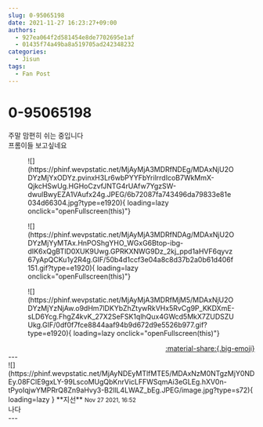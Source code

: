 ```yaml
---
slug: 0-95065198
date: 2021-11-27 16:23:27+09:00
authors:
  - 927ea064f2d581454e8de7702695e1af
  - 01435f74a49ba8a519705ad242348232
categories:
  - Jisun
tags:
  - Fan Post
---
```


# 0-95065198

<div class="post-container" markdown="1">
<div class="content-container md-sidebar__scrollwrap" markdown="1">

주말 맘편히 쉬는 중입니다<br>프롬이들 보고싶네요
<figure markdown="1">
![](https://phinf.wevpstatic.net/MjAyMjA3MDRfNDEg/MDAxNjU2ODYzMjYxODYz.pvinxH3Lr6wbPYYFbYrilrrdIcoB7WkMmX-QjkcHSwUg.HGHoCzvfJNTG4rUAfw7YgzSW-dwulBwyEZA1VAufx24g.JPEG/6b72087fa743496da79833e81e034d66304.jpg?type=e1920){ loading=lazy onclick="openFullscreen(this)"}
</figure>

<figure markdown="1">
![](https://phinf.wevpstatic.net/MjAyMjA3MDRfNDAg/MDAxNjU2ODYzMjYyMTAx.HnPOShgYHO_WGxG6Btop-ibg-dIK6xQgBTID0XUK9Uwg.GPRKXNWG9Dz_2kj_ppd1aHVF6qyvz67yApQCKu1y2R4g.GIF/50b4d1ccf3e04a8c8d37b2a0b61d406f151.gif?type=e1920){ loading=lazy onclick="openFullscreen(this)"}
</figure>

<figure markdown="1">
![](https://phinf.wevpstatic.net/MjAyMjA3MDRfMjM5/MDAxNjU2ODYzMjYzNjAw.o9dHm7lDKYbZhZtywRkVHx5RvCg9P_KKDXmE-sLD6Ycg.FhgZ4kvK_27X2SeFSK1qlhQux4GWcd5MkX7ZUDSZUUkg.GIF/0df0f7fce8844aaf94b9d672d9e5526b977.gif?type=e1920){ loading=lazy onclick="openFullscreen(this)"}
</figure>


</div>
</div>

<div style="text-align: right;" markdown="1">
<a href="https://weverse.io/fromis9/fanpost/0-95065198" style="text-align: right;">:material-share:{.big-emoji}</a>
</div>
---

<div class="comments-container md-sidebar__scrollwrap" markdown="1">
<div class="comment" markdown="1">
<div class='id-container' markdown="1">
![](https://phinf.wevpstatic.net/MjAyNDEyMTlfMTE5/MDAxNzM0NTgzMjY0NDEy.08FClE9gxLY-99LscoMUgQbKnrVicLFFWSqmAi3eGLEg.hXV0n-tPyoIqjwYMPRrQ8Zn9aHvy3-B2llL4LWAZ_bEg.JPEG/image.jpg?type=s72){ loading=lazy }
**<span class="artist">지선</span>** <small>Nov 27 2021, 16:52</small><br>
</div>
<div class='comment-body' markdown="1">
나다
</div>
</div>
</div>
---
